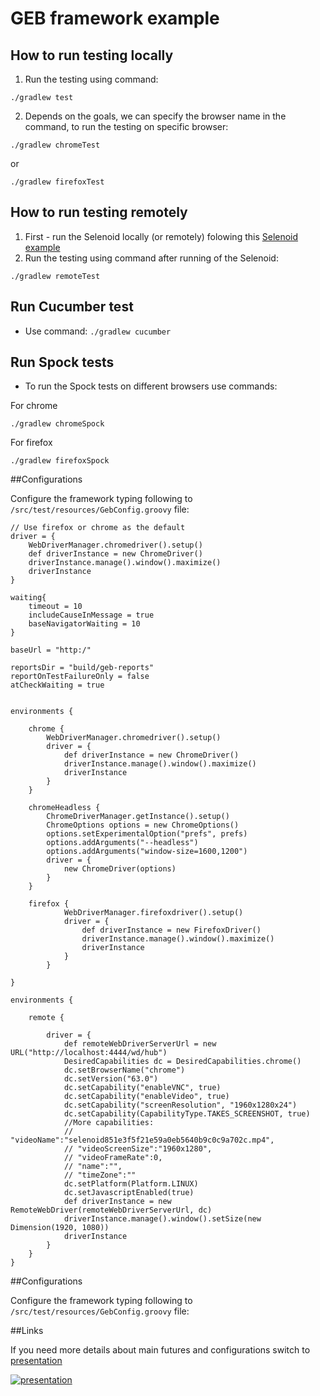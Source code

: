 # GEB framework example


## How to run testing locally

1. Run the testing using command:
```
./gradlew test
``` 
2. Depends on the goals, we can specify the browser name in the command, to run the testing on specific browser:
``` 
./gradlew chromeTest 
```
or
```
./gradlew firefoxTest 

```

  ## How to run testing remotely
1. First - run the Selenoid locally (or remotely) folowing this [Selenoid example](https://github.com/savvagen/Selenoid-example)
2. Run the testing using command after running of the Selenoid:
``` 
./gradlew remoteTest

```

 ## Run Cucumber test

* Use command: ``` ./gradlew cucumber ```

 ## Run Spock tests

* To run the Spock tests on different browsers use commands:

For chrome
```
./gradlew chromeSpock
```

For firefox
``` 
./gradlew firefoxSpock
```

   ##Configurations

 Configure the framework typing following to `/src/test/resources/GebConfig.groovy` file:


```
// Use firefox or chrome as the default
driver = {
    WebDriverManager.chromedriver().setup()
    def driverInstance = new ChromeDriver()
    driverInstance.manage().window().maximize()
    driverInstance
}

waiting{
    timeout = 10
    includeCauseInMessage = true
    baseNavigatorWaiting = 10
}

baseUrl = "http:/"

reportsDir = "build/geb-reports"
reportOnTestFailureOnly = false
atCheckWaiting = true


environments {

    chrome {
        WebDriverManager.chromedriver().setup()
        driver = { 
            def driverInstance = new ChromeDriver()
            driverInstance.manage().window().maximize()
            driverInstance
        }
    }

    chromeHeadless {
        ChromeDriverManager.getInstance().setup()
        ChromeOptions options = new ChromeOptions()
        options.setExperimentalOption("prefs", prefs)
        options.addArguments("--headless")
        options.addArguments("window-size=1600,1200")
        driver = { 
            new ChromeDriver(options) 
        }
    }
    
    firefox {
            WebDriverManager.firefoxdriver().setup()
            driver = { 
                def driverInstance = new FirefoxDriver()
                driverInstance.manage().window().maximize()
                driverInstance
            }
        }

}

environments {

    remote {

        driver = {
            def remoteWebDriverServerUrl = new URL("http://localhost:4444/wd/hub")
            DesiredCapabilities dc = DesiredCapabilities.chrome()
            dc.setBrowserName("chrome")
            dc.setVersion("63.0")
            dc.setCapability("enableVNC", true)
            dc.setCapability("enableVideo", true)
            dc.setCapability("screenResolution", "1960x1280x24")
            dc.setCapability(CapabilityType.TAKES_SCREENSHOT, true)
            //More capabilities:
            // "videoName":"selenoid851e3f5f21e59a0eb5640b9c0c9a702c.mp4",
            // "videoScreenSize":"1960x1280",
            // "videoFrameRate":0,
            // "name":"",
            // "timeZone":""
            dc.setPlatform(Platform.LINUX)
            dc.setJavascriptEnabled(true)
            def driverInstance = new RemoteWebDriver(remoteWebDriverServerUrl, dc)
            driverInstance.manage().window().setSize(new Dimension(1920, 1080))
            driverInstance
        }
    }
}
```


   ##Configurations

 Configure the framework typing following to `/src/test/resources/GebConfig.groovy` file:

   ##Links

 If you need more details about main futures and configurations switch to [presentation](https://docs.google.com/presentation/d/1p2zcIOuFeszPDvde9Tm0fuJCLygbeke0VkP1CpmufZE/edit?usp=sharing)

[![presentation](http://dl4.joxi.net/drive/2018/03/22/0028/3766/1896118/18/bb5c7ccbdf.jpg)](https://docs.google.com/presentation/d/1p2zcIOuFeszPDvde9Tm0fuJCLygbeke0VkP1CpmufZE/edit#slide=id.p)
